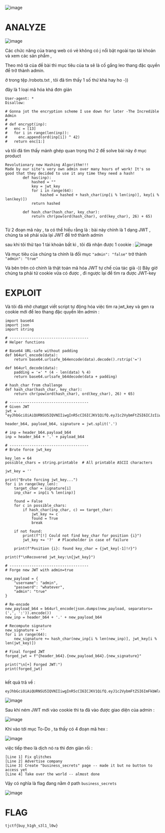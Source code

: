 ![image](https://github.com/user-attachments/assets/82b51914-7e59-4cbc-aa05-3552231cc769)

# **ANALYZE**

![image](https://github.com/user-attachments/assets/06093cb2-9bc1-42d4-8054-21e607967744)

Các chức năng của trang web có vẻ không có j nổi bật ngoài tạo tài khoản và xem các sản phẩm , 

Theo mô tả của đề bài thì mục tiêu của ta sẽ là cố gắng leo thang đặc quyền để trở thành admin.

ở trong tệp /robots.txt , tôi đã tìm thấy 1 số thứ khá hay ho -)) 

đây là 1 loại mã hóa khá đơn giản 
```
User-agent: * 
Disallow: 

# Gonna jot the encryption scheme I use down for later -The Incredible Admin
#
# def encrypt(inp):
#   enc = [13]
#   for i in range(len(inp)):
#     enc.append(ord(inp[i]) ^ 42)
#   return enc[1:]
```

và tôi đã tìm thấy mảnh ghép quan trọng thứ 2 để solve bài này ở mục product 

```
Revolutionary new Hashing Algorithm!!!
Made by our site's very own admin over many hours of work! It's so good that they decided to use it any time they need a hash!
        def has(inp):
            hashed = ""
            key = jwt_key
            for i in range(64):
                hashed = hashed + hash_char(inp[i % len(inp)], key[i % len(key)])
            return hashed

        def hash_char(hash_char, key_char):
            return chr(pow(ord(hash_char), ord(key_char), 26) + 65)
    
```

Từ 2 đoạn mã này , ta có thể hiểu rằng là : bài này chính là 1 dạng JWT , chúng ta sẽ phải sửa lại JWT để trở thành admin


sau khi tôi thử tạo 1 tài khoản bất kì , tôi đã nhận được 1 cookie : 
![image](https://github.com/user-attachments/assets/82dfecde-4a65-474a-9388-3fd40da1be32)

Và mục tiêu của chúng ta chính là đổi mục 
`"admin": "false"` trở thành   `"admin": "true"`

Và bên trên có chính là thật toán mã hóa JWT tự chế của tác giả  -))
Bây giờ chúng ta phải từ cookie vừa có được , đi ngược lại để tìm ra được JWT-key

# **EXPLOIT**

Và tôi đã nhờ chatgpt viết script tự động hóa việc tìm ra jwt_key và gen ra cookie mới để leo thang đặc quyền lên admin : 

```
import base64
import json
import string

# ------------------------------------
# Helper functions

# Base64 URL-safe without padding
def b64url_encode(data):
    return base64.urlsafe_b64encode(data).decode().rstrip('=')

def b64url_decode(data):
    padding = '=' * (4 - len(data) % 4)
    return base64.urlsafe_b64decode(data + padding)

# hash_char from challenge
def hash_char(hash_char, key_char):
    return chr(pow(ord(hash_char), ord(key_char), 26) + 65)

# ------------------------------------
# Given JWT
jwt = "eyJhbGciOiAiQURNSU5IQVNIIiwgInR5cCI6ICJKV1QifQ.eyJ1c2VybmFtZSI6ICJzIiwgInBhc3N3b3JkIjogInMiLCAiYWRtaW4iOiAiZmFsc2UifQ.JZOAYHBBBBNBDDQABXBFJOABZBLBBSOBVLBWVBQRSJJBOJYXDQZBEIRQBSOOFFWB"

header_b64, payload_b64, signature = jwt.split('.')

# inp = header_b64.payload_b64
inp = header_b64 + '.' + payload_b64

# ------------------------------------
# Brute force jwt_key

key_len = 64
possible_chars = string.printable  # All printable ASCII characters

jwt_key = ''

print("Brute forcing jwt_key...")
for i in range(key_len):
    target_char = signature[i]
    inp_char = inp[i % len(inp)]
    
    found = False
    for c in possible_chars:
        if hash_char(inp_char, c) == target_char:
            jwt_key += c
            found = True
            break
    
    if not found:
        print(f"[!] Could not find key_char for position {i}")
        jwt_key += '?'  # Placeholder in case of failure
    
    print(f"Position {i}: found key_char = {jwt_key[-1]!r}")

print(f"\nRecovered jwt_key:\n{jwt_key}")

# ------------------------------------
# Forge new JWT with admin=true

new_payload = {
    "username": "admin",
    "password": "whatever",
    "admin": "true"
}

# Re-encode
new_payload_b64 = b64url_encode(json.dumps(new_payload, separators=(',', ':')).encode())
new_inp = header_b64 + '.' + new_payload_b64

# Recompute signature
new_signature = ''
for i in range(64):
    new_signature += hash_char(new_inp[i % len(new_inp)], jwt_key[i % len(jwt_key)])

# Final forged JWT
forged_jwt = f"{header_b64}.{new_payload_b64}.{new_signature}"

print("\n[+] Forged JWT:")
print(forged_jwt)


```

kết quả trả về : 

```
eyJhbGciOiAiQURNSU5IQVNIIiwgInR5cCI6ICJKV1QifQ.eyJ1c2VybmFtZSI6ImFkbWluIiwicGFzc3dvcmQiOiJ3aGF0ZXZlciIsImFkbWluIjoidHJ1ZSJ9.JZOAYHBBBBNBDDQABXBFJOABZBLBBSOBVLBWVBQRSJJBOJYXDQZBEIRQBSOOFFWB
```
![image](https://github.com/user-attachments/assets/baa947c2-702b-4887-aa95-c3bc1b9dfdf1)

Sau khi ném JWT mới vào cookie thì ta đã vào được giao diện của admin : 

![image](https://github.com/user-attachments/assets/55750401-ad92-4f58-8100-86e5d8afd6d9)

Khi vào tới mục To-Do , ta thấy có 4 đoạn mã hex  :

![image](https://github.com/user-attachments/assets/d7ac612e-8bfe-4017-8f5d-56a531c5d4ac)

việc tiếp theo là dịch nó ra thì đơn giản rồi : 

```
[Line 1] Fix glitches
[Line 2] Advertise company
[Line 3] Create "business_secrets" page -- made it but no button to access yet
[Line 4] Take over the world -- almost done
```

Vậy có nghĩa là flag đang nằm ở path   `business_secrets`

![image](https://github.com/user-attachments/assets/05728476-2faa-4707-8c99-9778ec680509)



# **FLAG**

```
tjctf{buy_h1gh_s3l1_l0w}
```

